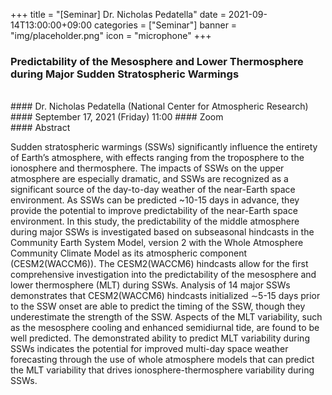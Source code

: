 ﻿+++
title = "[Seminar] Dr. Nicholas Pedatella"
date = 2021-09-14T13:00:00+09:00
categories = ["Seminar"]
banner = "img/placeholder.png"
icon = "microphone"
+++
###  Predictability of the Mesosphere and Lower Thermosphere during Major Sudden Stratospheric Warmings
<br>
#### Dr. Nicholas Pedatella (National Center for Atmospheric Research)
#### September 17, 2021 (Friday) 11:00
#### Zoom
<br>
#### Abstract

Sudden stratospheric warmings (SSWs) significantly influence the entirety of Earth’s atmosphere, with effects ranging from the troposphere to the ionosphere and thermosphere. The impacts of SSWs on the upper atmosphere are especially dramatic, and SSWs are recognized as a significant source of the day-to-day weather of the near-Earth space environment. As SSWs can be predicted ~10-15 days in advance, they provide the potential to improve predictability of the near-Earth space environment. In this study, the predictability of the middle atmosphere during major SSWs is investigated based on subseasonal hindcasts in the Community Earth System Model, version 2 with the Whole Atmosphere Community Climate Model as its atmospheric component (CESM2(WACCM6)). The CESM2(WACCM6) hindcasts allow for the first comprehensive investigation into the predictability of the mesosphere and lower thermosphere (MLT) during SSWs. Analysis of 14 major SSWs demonstrates that CESM2(WACCM6) hindcasts initialized ∼5-15 days prior to the SSW onset are able to predict the timing of the SSW, though they underestimate the strength of the SSW. Aspects of the MLT variability, such as the mesosphere cooling and enhanced semidiurnal tide, are found to be well predicted. The demonstrated ability to predict MLT variability during SSWs indicates the potential for improved multi-day space weather forecasting through the use of whole atmosphere models that can predict the MLT variability that drives ionosphere-thermosphere variability during SSWs.
